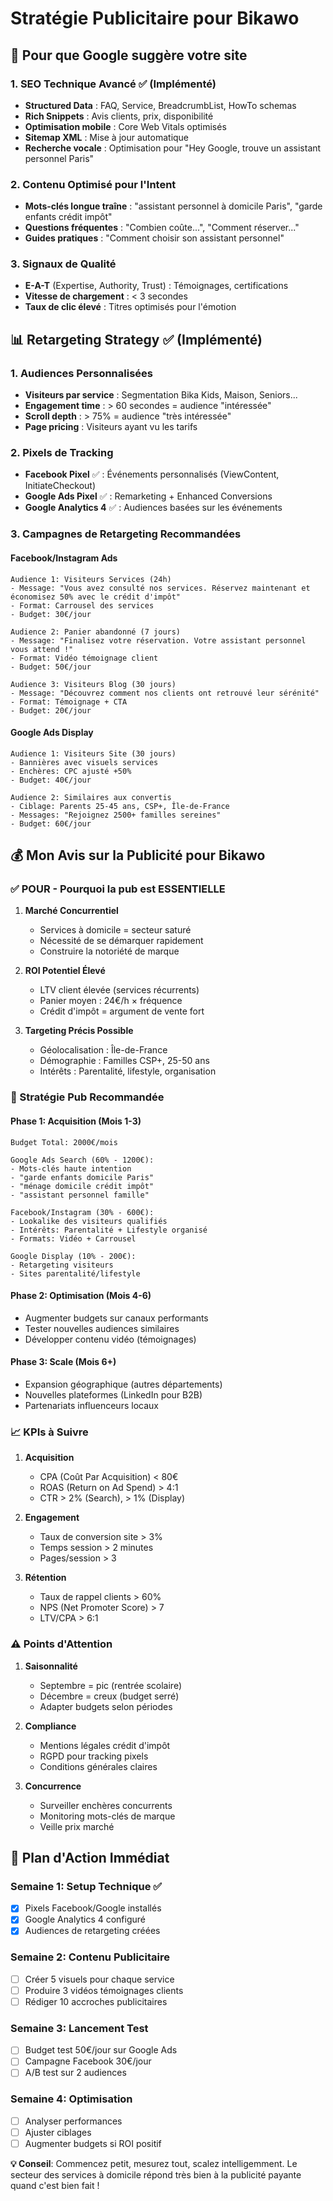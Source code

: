 # Stratégie Publicitaire pour Bikawo

## 🎯 Pour que Google suggère votre site

### 1. SEO Technique Avancé ✅ (Implémenté)
- **Structured Data** : FAQ, Service, BreadcrumbList, HowTo schemas
- **Rich Snippets** : Avis clients, prix, disponibilité
- **Optimisation mobile** : Core Web Vitals optimisés
- **Sitemap XML** : Mise à jour automatique
- **Recherche vocale** : Optimisation pour "Hey Google, trouve un assistant personnel Paris"

### 2. Contenu Optimisé pour l'Intent
- **Mots-clés longue traîne** : "assistant personnel à domicile Paris", "garde enfants crédit impôt"
- **Questions fréquentes** : "Combien coûte...", "Comment réserver..."
- **Guides pratiques** : "Comment choisir son assistant personnel"

### 3. Signaux de Qualité
- **E-A-T** (Expertise, Authority, Trust) : Témoignages, certifications
- **Vitesse de chargement** : < 3 secondes
- **Taux de clic élevé** : Titres optimisés pour l'émotion

## 📊 Retargeting Strategy ✅ (Implémenté)

### 1. Audiences Personnalisées
- **Visiteurs par service** : Segmentation Bika Kids, Maison, Seniors...
- **Engagement time** : > 60 secondes = audience "intéressée"
- **Scroll depth** : > 75% = audience "très intéressée"
- **Page pricing** : Visiteurs ayant vu les tarifs

### 2. Pixels de Tracking
- **Facebook Pixel** ✅ : Événements personnalisés (ViewContent, InitiateCheckout)
- **Google Ads Pixel** ✅ : Remarketing + Enhanced Conversions
- **Google Analytics 4** ✅ : Audiences basées sur les événements

### 3. Campagnes de Retargeting Recommandées

#### Facebook/Instagram Ads
```
Audience 1: Visiteurs Services (24h)
- Message: "Vous avez consulté nos services. Réservez maintenant et économisez 50% avec le crédit d'impôt"
- Format: Carrousel des services
- Budget: 30€/jour

Audience 2: Panier abandonné (7 jours)
- Message: "Finalisez votre réservation. Votre assistant personnel vous attend !"
- Format: Vidéo témoignage client
- Budget: 50€/jour

Audience 3: Visiteurs Blog (30 jours)
- Message: "Découvrez comment nos clients ont retrouvé leur sérénité"
- Format: Témoignage + CTA
- Budget: 20€/jour
```

#### Google Ads Display
```
Audience 1: Visiteurs Site (30 jours)
- Bannières avec visuels services
- Enchères: CPC ajusté +50%
- Budget: 40€/jour

Audience 2: Similaires aux convertis
- Ciblage: Parents 25-45 ans, CSP+, Île-de-France  
- Messages: "Rejoignez 2500+ familles sereines"
- Budget: 60€/jour
```

## 💰 Mon Avis sur la Publicité pour Bikawo

### ✅ POUR - Pourquoi la pub est ESSENTIELLE

1. **Marché Concurrentiel**
   - Services à domicile = secteur saturé
   - Nécessité de se démarquer rapidement
   - Construire la notoriété de marque

2. **ROI Potentiel Élevé**
   - LTV client élevée (services récurrents)
   - Panier moyen : 24€/h × fréquence
   - Crédit d'impôt = argument de vente fort

3. **Targeting Précis Possible**
   - Géolocalisation : Île-de-France
   - Démographie : Familles CSP+, 25-50 ans
   - Intérêts : Parentalité, lifestyle, organisation

### 🎯 Stratégie Pub Recommandée

#### Phase 1: Acquisition (Mois 1-3)
```
Budget Total: 2000€/mois

Google Ads Search (60% - 1200€):
- Mots-clés haute intention
- "garde enfants domicile Paris"
- "ménage domicile crédit impôt"
- "assistant personnel famille"

Facebook/Instagram (30% - 600€):
- Lookalike des visiteurs qualifiés
- Intérêts: Parentalité + Lifestyle organisé
- Formats: Vidéo + Carrousel

Google Display (10% - 200€):
- Retargeting visiteurs
- Sites parentalité/lifestyle
```

#### Phase 2: Optimisation (Mois 4-6)
- Augmenter budgets sur canaux performants
- Tester nouvelles audiences similaires
- Développer contenu vidéo (témoignages)

#### Phase 3: Scale (Mois 6+)
- Expansion géographique (autres départements)
- Nouvelles plateformes (LinkedIn pour B2B)
- Partenariats influenceurs locaux

### 📈 KPIs à Suivre

1. **Acquisition**
   - CPA (Coût Par Acquisition) < 80€
   - ROAS (Return on Ad Spend) > 4:1
   - CTR > 2% (Search), > 1% (Display)

2. **Engagement**
   - Taux de conversion site > 3%
   - Temps session > 2 minutes
   - Pages/session > 3

3. **Rétention**
   - Taux de rappel clients > 60%
   - NPS (Net Promoter Score) > 7
   - LTV/CPA > 6:1

### ⚠️ Points d'Attention

1. **Saisonnalité**
   - Septembre = pic (rentrée scolaire)
   - Décembre = creux (budget serré)
   - Adapter budgets selon périodes

2. **Compliance**
   - Mentions légales crédit d'impôt
   - RGPD pour tracking pixels
   - Conditions générales claires

3. **Concurrence**
   - Surveiller enchères concurrents
   - Monitoring mots-clés de marque
   - Veille prix marché

## 🚀 Plan d'Action Immédiat

### Semaine 1: Setup Technique ✅
- [x] Pixels Facebook/Google installés
- [x] Google Analytics 4 configuré
- [x] Audiences de retargeting créées

### Semaine 2: Contenu Publicitaire
- [ ] Créer 5 visuels pour chaque service
- [ ] Produire 3 vidéos témoignages clients
- [ ] Rédiger 10 accroches publicitaires

### Semaine 3: Lancement Test
- [ ] Budget test 50€/jour sur Google Ads
- [ ] Campagne Facebook 30€/jour
- [ ] A/B test sur 2 audiences

### Semaine 4: Optimisation
- [ ] Analyser performances
- [ ] Ajuster ciblages
- [ ] Augmenter budgets si ROI positif

**💡 Conseil**: Commencez petit, mesurez tout, scalez intelligemment. Le secteur des services à domicile répond très bien à la publicité payante quand c'est bien fait !